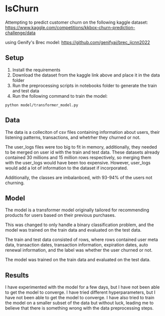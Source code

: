 # IsChurn
Attempting to predict customer churn on the following kaggle dataset: https://www.kaggle.com/competitions/kkbox-churn-prediction-challenge/data

using Genify's Brec model: https://github.com/genifyai/brec_ijcnn2022

## Setup
1. Install the requirements
2. Download the dataset from the kaggle link above and place it in the data folder
3. Run the preprocessing scripts in notebooks folder to generate the train and test data
4. Run the following command to train the model:

```python model/transformer_model.py```

## Data
The data is a colleciton of csv files containing information about users, their listening patterns, transactions, and whetrher they churned or not. 

The user_logs files were too big to fit in memory, additionally, they needed to be merged on user id with the train and test data. These datasets already contained 30 millions and 15 million rows respectively, so merging them with the user_logs would have been too expensive. However, user_logs would add a lot of information to the dataset if incorporated.

Additionally, the classes are imbalanbced, with 93-94% of the users not churning. 

## Model
The model is a transformer model originally tailored for recommending products for users based on their previous purchases. 

This was changed to only handle a binary classification problem, and the model was trained on the train data and evaluated on the test data.

The train and test data consisted of rows, where rows contained user meta data, transaction dates, transaction information, expiration dates, auto renewal information, and the label was whether the user churned or not.

The model was trained on the train data and evaluated on the test data.

## Results
I have experimented with the model for a few days, but I have not been able to get the model to converge. I have tried different hyperparameters, but I have not been able to get the model to converge. I have also tried to train the model on a smaller subset of the data but without luck, leading me to believe that there is something wrong with the data preprocessing steps. 


